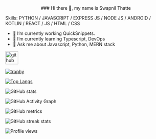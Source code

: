 <center>### Hi there 👋, my name is Swapnil Thatte</center>

<!-- <img src="https://github.com/SwapnilThatte/SwapnilThatte/blob/main/githubBanner.png"> -->

Skills: PYTHON / JAVASCRIPT / EXPRESS JS / NODE JS / ANDROID / KOTLIN / REACT / JS / HTML / CSS

- 🔭 I’m currently working QuickSnippets. 
- 🌱 I’m currently learning Typescript, DevOps 
- 💬 Ask me about Javascript, Python, MERN stack 


[<img src='https://cdn.jsdelivr.net/npm/simple-icons@3.0.1/icons/github.svg' alt='github' height='40'>](https://github.com/SwapnilThatte)  

[![trophy](https://github-profile-trophy.vercel.app/?username=SwapnilThatte)](https://github.com/ryo-ma/github-profile-trophy)

[![Top Langs](https://github-readme-stats.vercel.app/api/top-langs/?username=SwapnilThatte)](https://github.com/anuraghazra/github-readme-stats)

![GitHub stats](https://github-readme-stats.vercel.app/api?username=SwapnilThatte&show_icons=true)  

![GitHub Activity Graph](https://activity-graph.herokuapp.com/graph?username=SwapnilThatte)  

![GitHub metrics](https://metrics.lecoq.io/SwapnilThatte)  

![GitHub streak stats](https://github-readme-streak-stats.herokuapp.com/?user=SwapnilThatte)  

![Profile views](https://gpvc.arturio.dev/SwapnilThatte)  
